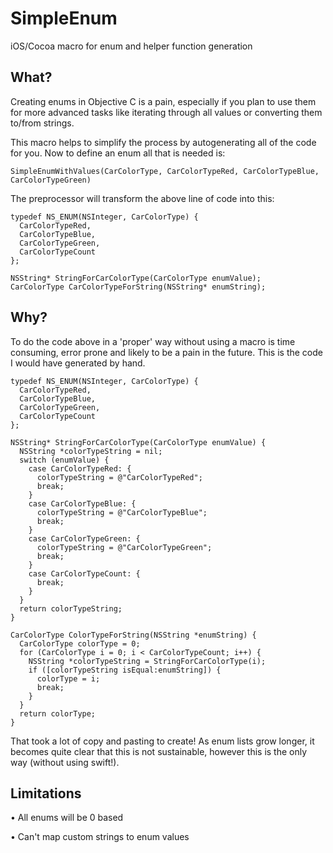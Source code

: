 # SimpleEnum
iOS/Cocoa macro for enum and helper function generation

## What?
Creating enums in Objective C is a pain, especially if you plan to use them for more advanced tasks like iterating through all values or converting them to/from strings.

This macro helps to simplify the process by autogenerating all of the code for you. Now to define an enum all that is needed is:

```objc
SimpleEnumWithValues(CarColorType, CarColorTypeRed, CarColorTypeBlue, CarColorTypeGreen)
```

The preprocessor will transform the above line of code into this:

```objc
typedef NS_ENUM(NSInteger, CarColorType) {
  CarColorTypeRed, 
  CarColorTypeBlue, 
  CarColorTypeGreen, 
  CarColorTypeCount
}; 

NSString* StringForCarColorType(CarColorType enumValue);
CarColorType CarColorTypeForString(NSString* enumString);
```

## Why?
To do the code above in a 'proper' way without using a macro is time consuming, error prone and likely to be a pain in the future. This is the code I would have generated by hand.

```objc
typedef NS_ENUM(NSInteger, CarColorType) {
  CarColorTypeRed, 
  CarColorTypeBlue, 
  CarColorTypeGreen, 
  CarColorTypeCount
};

NSString* StringForCarColorType(CarColorType enumValue) {
  NSString *colorTypeString = nil;
  switch (enumValue) {
    case CarColorTypeRed: {
      colorTypeString = @"CarColorTypeRed";
      break;
    }
    case CarColorTypeBlue: {
      colorTypeString = @"CarColorTypeBlue";
      break;
    }
    case CarColorTypeGreen: {
      colorTypeString = @"CarColorTypeGreen";
      break;
    }
    case CarColorTypeCount: {
      break;
    }
  }
  return colorTypeString;
}

CarColorType ColorTypeForString(NSString *enumString) {
  CarColorType colorType = 0;
  for (CarColorType i = 0; i < CarColorTypeCount; i++) {
    NSString *colorTypeString = StringForCarColorType(i);
    if ([colorTypeString isEqual:enumString]) {
      colorType = i;
      break;
    }
  }
  return colorType; 
}
```

That took a lot of copy and pasting to create! As enum lists grow longer, it becomes quite clear that this is not sustainable, however this is the only way (without using swift!).

## Limitations

• All enums will be 0 based

• Can't map custom strings to enum values
